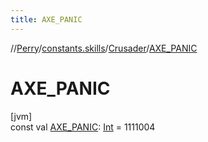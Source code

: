 ```yaml
---
title: AXE_PANIC
---
```

//[Perry](../../../index.html)/[constants.skills](../index.html)/[Crusader](index.html)/[AXE_PANIC](-a-x-e_-p-a-n-i-c.html)



# AXE_PANIC



[jvm]\
const val [AXE_PANIC](-a-x-e_-p-a-n-i-c.html): [Int](https://kotlinlang.org/api/latest/jvm/stdlib/kotlin/-int/index.html) = 1111004




